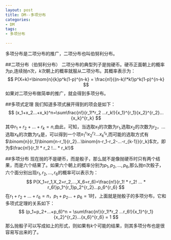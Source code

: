 ```yaml
---
layout: post
title: DM--多项分布
categories:
- DM
tags:
- 多项分布

---
```


多项分布是二项分布的推广，二项分布也叫伯努利分布。

##二项分布（伯努利分布）
二项分布的典型列子是抛硬币。硬币正面朝上的概率为$p$,连续抛$n$次，$k$次朝上的概率就服从二项分布。其概率表示为：
$$
P(X=k)=\binom{n}{k}p^k(1-p)^{n-k} = \frac{n!}{(n-k)!*k!}p^k(1-p)^{n-k}
$$
如果对二项分布做简单的推广，就会得到多项分布。

##多项式定理
我们知道多项式展开得到的项会是如下：
$$
(x_1+x_2...+x_k)^n=\sum\frac{n!}{r_1!*r_2 ...r_k!}{x_1}^{r_1}{x_2}^{r_2}...{x_k}^{r_k}
$$
其中$r_1+r_2+...+r_k=n$,由此，可知，当选取$x_1$的次数为$r_1$,选取$x_2$的次数为$r_2$，...选取$x_k$的次数为$r_k$是，可以得到一个项${x_1}^{r_1}{x_2}^{r_2}...{x_k}^{r_k}$,而可能的选取方式有$\binom{n}{r_1}\binom{n-r_1}{r_2}...\binom{n-r_1-r_2-...-r_{k-1}}{r_k}$次，即为$\frac{n!}{r_1! * r_2 !... * r_k!}$

##多项分布
现在抛的不是硬币，而是骰子，那么就不是像抛硬币时只有两个结果，而是六个结果了。如果六个朝上的概率分别为$p_1,p_2,...,p_6$,那么抛$n$次骰子，六个面分别出现$r_1,r_2,...,r_6$的概率可以表示为：
$$
P(X_1=r_1,X_2=r_2,...,X_6=r_6)=\frac{n!}{r_1! * r_2! ... * r_6!}p_1^{r_1}p_2^{r_2}...p_6^{r_6}
$$
在$r_1+r_2+...+r_6=n，p_1+p_2...+p_6=1$时，上面就是抛骰子的多项分布，它和多项式定理的关系如下：
$$
(p_1+p_2+...+p_6)^n = \sum\frac{n!}{r_1!*r_2 ...r_6!}{x_1}^{r_1}{x_2}^{r_2}...{x_6}^{r_6} = 1
$$
那么抛骰子可以写成如上的形式，则如果有$k$个可能的结果，则其多项分布也是很容易写出来的了。
